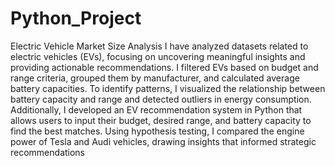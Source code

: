 # Python_Project
Electric Vehicle Market Size Analysis
 I have analyzed datasets related to electric vehicles (EVs),
 focusing on uncovering meaningful insights and providing
 actionable recommendations. I filtered EVs based on budget and
 range criteria, grouped them by manufacturer, and calculated
 average battery capacities. To identify patterns, I visualized the
 relationship between battery capacity and range and detected
 outliers in energy consumption. Additionally, I developed an EV
 recommendation system in Python that allows users to input their
 budget, desired range, and battery capacity to find the best
 matches. Using hypothesis testing, I compared the engine power
 of Tesla and Audi vehicles, drawing insights that informed
 strategic recommendations
